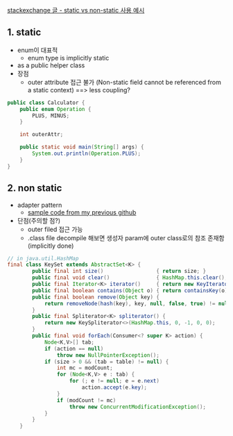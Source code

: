 [stackexchange 글 - static vs non-static 사용 예시](https://softwareengineering.stackexchange.com/questions/238782/why-prefer-non-static-inner-classes-over-static-ones)

## 1. static
- enum이 대표적 
  - enum type is implicitly static
- as a public helper class
- 장점
  - outer attribute 접근 불가 (Non-static field cannot be referenced from a static context)
  ==> less coupling?
``` java
public class Calculator {
    public enum Operation {
        PLUS, MINUS;
    }

    int outerAttr;

    public static void main(String[] args) {
        System.out.println(Operation.PLUS);
    }
}
```

## 2. non static
- adapter pattern
  - [sample code from my previous github](https://github.com/auddl0756/DesignPattern/commit/23e44017e487d52609004ba3fbbd20245079696b)
- 단점(주의할 점?)
  - outer filed 접근 가능
  - .class file decompile 해보면 생성자 param에 outer class로의 참조 존재함 (implicitly done)

``` java
// in java.util.HashMap
final class KeySet extends AbstractSet<K> {
        public final int size()                 { return size; }
        public final void clear()               { HashMap.this.clear(); }
        public final Iterator<K> iterator()     { return new KeyIterator(); }
        public final boolean contains(Object o) { return containsKey(o); }
        public final boolean remove(Object key) {
            return removeNode(hash(key), key, null, false, true) != null;
        }
        public final Spliterator<K> spliterator() {
            return new KeySpliterator<>(HashMap.this, 0, -1, 0, 0);
        }
        public final void forEach(Consumer<? super K> action) {
            Node<K,V>[] tab;
            if (action == null)
                throw new NullPointerException();
            if (size > 0 && (tab = table) != null) {
                int mc = modCount;
                for (Node<K,V> e : tab) {
                    for (; e != null; e = e.next)
                        action.accept(e.key);
                }
                if (modCount != mc)
                    throw new ConcurrentModificationException();
            }
        }
    }
```


